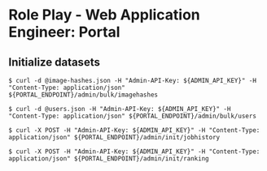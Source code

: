 # Role Play - Web Application Engineer: Portal

## Initialize datasets

```
$ curl -d @image-hashes.json -H "Admin-API-Key: ${ADMIN_API_KEY}" -H "Content-Type: application/json" ${PORTAL_ENDPOINT}/admin/bulk/imagehashes
```

```
$ curl -d @users.json -H "Admin-API-Key: ${ADMIN_API_KEY}" -H "Content-Type: application/json" ${PORTAL_ENDPOINT}/admin/bulk/users
```

```
$ curl -X POST -H "Admin-API-Key: ${ADMIN_API_KEY}" -H "Content-Type: application/json" ${PORTAL_ENDPOINT}/admin/init/jobhistory
```

```
$ curl -X POST -H "Admin-API-Key: ${ADMIN_API_KEY}" -H "Content-Type: application/json" ${PORTAL_ENDPOINT}/admin/init/ranking
```